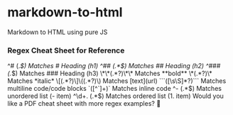 # markdown-to-html
Markdown to HTML using pure JS





### Regex Cheat Sheet for Reference 
^# (.*$)	Matches # Heading (h1)
^## (.*$)	Matches ## Heading (h2)
^### (.*$)	Matches ### Heading (h3)
\*\*(.*?)\*\*	Matches **bold**
\*(.*?)\*	Matches *italic*
\[(.*?)\]\((.*?)\)	Matches [text](url)
```([\s\S]*?)```	Matches multiline code/code blocks
`([^`]+)`	Matches inline code
^- (.*$)	Matches unordered list (- item)
^\d+\. (.*$)	Matches ordered list (1. item)
Would you like a PDF cheat sheet with more regex examples? 🚀